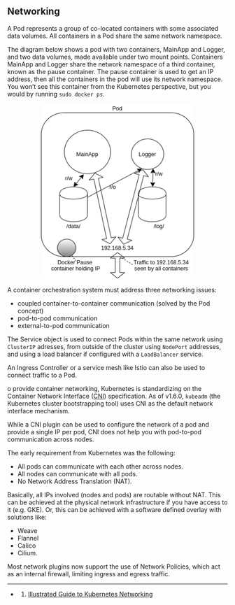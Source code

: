 ## Networking

A Pod represents a group of co-located containers with some associated data volumes. All containers in a Pod share the same network namespace.

The diagram below shows a pod with two containers, MainApp and Logger, and two data volumes, made available under two mount points. Containers MainApp and Logger share the network namespace of a third container, known as the pause container. The pause container is used to get an IP address, then all the containers in the pod will use its network namespace. You won’t see this container from the Kubernetes perspective, but you would by running `sudo docker ps`.

<p align="center">
    <img src="../img/pod-networking.png" width="350" height="400"/>
</p>

A container orchestration system must address three networking issues:

- coupled container-to-container communication (solved by the Pod concept)
- pod-to-pod communication
- external-to-pod communication

The Service object is used to connect Pods within the same network using `ClusterIP` adresses, from outside of the cluster using `NodePort` addresses, and using a load balancer if configured with a `LoadBalancer` service.

An Ingress Controller or a service mesh like Istio can also be used to connect traffic to a Pod.

o provide container networking, Kubernetes is standardizing on the Container Network Interface ([CNI](https://github.com/containernetworking/cni)) specification. As of v1.6.0, `kubeadm` (the Kubernetes cluster bootstrapping tool) uses CNI as the default network interface mechanism.

While a CNI plugin can be used to configure the network of a pod and provide a single IP per pod, CNI does not help you with pod-to-pod communication across nodes.

The early requirement from Kubernetes was the following:

- All pods can communicate with each other across nodes.
- All nodes can communicate with all pods.
- No Network Address Translation (NAT).

Basically, all IPs involved (nodes and pods) are routable without NAT. This can be achieved at the physical network infrastructure if you have access to it (e.g. GKE). Or, this can be achieved with a software defined overlay with solutions like:

- Weave
- Flannel
- Calico
- Cilium.

Most network plugins now support the use of Network Policies, which act as an internal firewall, limiting ingress and egress traffic.

---

- 1. [Illustrated Guide to Kubernetes Networking](https://speakerdeck.com/thockin/illustrated-guide-to-kubernetes-networking)
